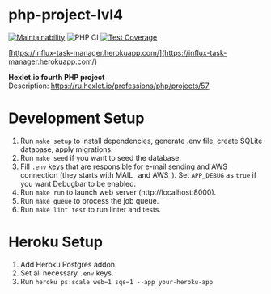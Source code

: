 # php-project-lvl4
[![Maintainability](https://api.codeclimate.com/v1/badges/2177a7c287a4880828c7/maintainability)](https://codeclimate.com/github/InfluxOW/php-project-lvl4/maintainability)
![PHP CI](https://github.com/InfluxOW/php-project-lvl4/workflows/PHP%20CI/badge.svg)
[![Test Coverage](https://api.codeclimate.com/v1/badges/2177a7c287a4880828c7/test_coverage)](https://codeclimate.com/github/InfluxOW/php-project-lvl4/test_coverage)

[https://influx-task-manager.herokuapp.com/](https://influx-task-manager.herokuapp.com/)

**Hexlet.io fourth PHP project** \
Description: https://ru.hexlet.io/professions/php/projects/57

# Development Setup
1. Run `make setup` to install dependencies, generate .env file, create SQLite database, apply migrations.
2. Run `make seed` if you want to seed the database.
3. Fill `.env` keys that are responsible for e-mail sending and AWS connection (they starts with MAIL_ and AWS_). Set `APP_DEBUG` as `true` if you want Debugbar to be enabled.
4. Run `make run` to launch web server (http://localhost:8000).
5. Run `make queue` to process the job queue.
6. Run `make lint test` to run linter and tests.
# Heroku Setup
1. Add Heroku Postgres addon.
2. Set all necessary `.env` keys.
3. Run `heroku ps:scale web=1 sqs=1 --app your-heroku-app`
